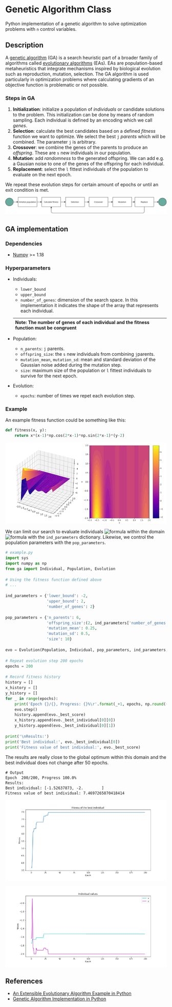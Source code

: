 # Genetic Algorithm Class 
Python implementation of a genetic algorithm to solve optimization problems with `n` control variables.

## Description 
A [genetic algorithm](https://en.wikipedia.org/wiki/Genetic_algorithm) (GA) is a search heuristic part of a broader family of algorithms called [evolutionary algorithms](https://en.wikipedia.org/wiki/Evolutionary_algorithm) (EAs). EAs are population-based metaheuristics that integrate mechanisms inspired by biological evolution such as reproduction, mutation, selection. The GA algorithm  is used particularly in optimization problems where calculating gradients of an objective function is problematic or not possible. 

### Steps in GA

1. **Initialization**: initialize a population of *individuals* or candidate solutions to the problem. This initialization can be done by means of random sampling. Each individual is defined by an encoding which we call *genes*. 
2. **Selection**: calculate the best candidates based on a defined *fitness* function we want to optimize. We select the best `j` *parents* which will be combined. The parameter `j` is arbitrary. 
3. **Crossover**: we combine the genes of the parents to produce an *offspring*. These are `s` new individuals in our population.  
4. **Mutation**: add *randomness* to the generated offspring. We can add e.g. a Gausian noise to one of the genes of the offspring for each individual.
5. **Replacement**: select the `l` fittest individuals of the population to evaluate on the next epoch.

We repeat these evolution steps for certain amount of epochs or until an exit condition is met.

![](public/genetic-algo.png)

## GA implementation 

### Dependencies 

- [Numpy](https://numpy.org/) >= 1.18

### Hyperparameters 

- Individuals: 
    - `lower_bound`
    - `upper_bound`
    - `number_of_genes`: dimension of the search space. In this implementation it indicates the shape of the array that represents each individual.
    
    | Note: The number of genes of each individual and the fitness function must be congruent |
    | --- |

- Population:
    - `n_parents`: `j` parents.   
    - `offspring_size`: the `s` new individuals from combining `j`parents. 
    - `mutation_mean`, `mutation_sd`: mean and standard deviation of the Gaussian noise added during the mutation step.
    - `size`: maximum size of the population or `l` fittest individuals to survive for the next epoch. 

- Evolution: 
    - `epochs`: number of times we repet each evolution step. 

### Example 

An example fitness function could be something like this:

```python 
def fitness(x, y):
    return x*(x-1)*np.cos(2*x-1)*np.sin(2*x-1)*(y-2)
```
![](public/fitness_function.png)

We can limit our search to evaluate individuals ![formula](https://render.githubusercontent.com/render/math?math=(x_i,y_i)) within the domain ![formula](https://render.githubusercontent.com/render/math?math=x\in[-2,2],y\in[-2,2]) with the `ind_parameters` dictionary. Likewise, we control the population parameters with the `pop_parameters`.

```python 
# example.py
import sys
import numpy as np
from ga import Individual, Population, Evolution

# Using the fitness function defined above
# ...

ind_parameters = {'lower_bound': -2,
                  'upper_bound': 2,
                  'number_of_genes': 2}

pop_parameters = {'n_parents': 6,
                  'offspring_size':(2, ind_parameters['number_of_genes']),
                  'mutation_mean': 0.25,
                  'mutation_sd': 0.5,
                  'size': 10}

evo = Evolution(Population, Individual, pop_parameters, ind_parameters, fitness)

# Repeat evolution step 200 epochs
epochs = 200

# Record fitness history 
history = []
x_history = []
y_history = []
for _ in range(epochs):
    print('Epoch {}/{}, Progress: {}%\r'.format(_+1, epochs, np.round(((_+1)/epochs)*100, 2)), end="")
    evo.step()
    history.append(evo._best_score)
    x_history.append(evo._best_individual[0][0])
    y_history.append(evo._best_individual[0][1])
    
print('\nResults:')
print('Best individual:', evo._best_individual[0])
print('Fitness value of best individual:', evo._best_score)
```

The results are really close to the global optimum within this domain and the best individual does not change after 50 epochs.

```
# Output
Epoch  200/200, Progress 100.0%
Results:
Best individual: [-1.52637873, -2.        ]
Fitness value of best individual: 7.4697265870418414
``` 
![](public/fitness_history.png)

![](public/individual_values.png)

## References

- [An Extensible Evolutionary Algorithm Example in Python](https://towardsdatascience.com/an-extensible-evolutionary-algorithm-example-in-python-7372c56a557b)
- [Genetic Algorithm Implementation in Python](https://towardsdatascience.com/genetic-algorithm-implementation-in-python-5ab67bb124a6)
